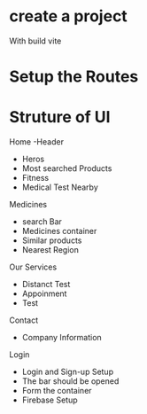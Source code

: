 # create a project

With build vite

# Setup the Routes

# Struture of UI

Home
-Header

- Heros
- Most searched Products
- Fitness
- Medical Test Nearby

Medicines

- search Bar
- Medicines container
- Similar products
- Nearest Region

Our Services

- Distanct Test
- Appoinment
- Test

Contact

- Company Information

Login

- Login and Sign-up Setup
- The bar should be opened
- Form the container
- Firebase Setup
